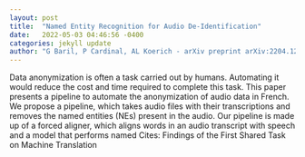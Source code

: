```yaml
---
layout: post
title:  "Named Entity Recognition for Audio De-Identification"
date:   2022-05-03 04:46:56 -0400
categories: jekyll update
author: "G Baril, P Cardinal, AL Koerich - arXiv preprint arXiv:2204.12622, 2022"
---
```

Data anonymization is often a task carried out by humans. Automating it would reduce the cost and time required to complete this task. This paper presents a pipeline to automate the anonymization of audio data in French. We propose a pipeline, which takes audio files with their transcriptions and removes the named entities (NEs) present in the audio. Our pipeline is made up of a forced aligner, which aligns words in an audio transcript with speech and a model that performs named Cites: Findings of the First Shared Task on Machine Translation